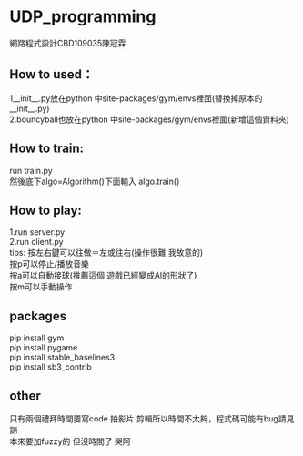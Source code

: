 # UDP_programming
網路程式設計CBD109035陳冠霖  

## How to used：
1__init__.py放在python 中site-packages/gym/envs裡面(替換掉原本的__init__.py)  
2.bouncyball也放在python 中site-packages/gym/envs裡面(新增這個資料夾)  

## How to train:
run train.py  
然後底下algo=Algorithm()下面輸入 
algo.train()  

## How to play:
1.run server.py  
2.run client.py  
tips:
按左右鍵可以往做＝左或往右(操作很難 我故意的)  
按p可以停止/播放音樂  
按a可以自動接球(推薦這個 遊戲已經變成AI的形狀了)  
按m可以手動操作  

## packages
pip install gym  
pip install pygame  
pip install stable_baselines3  
pip install sb3_contrib  

## other
只有兩個禮拜時間要寫code 拍影片 剪輯所以時間不太夠，程式碼可能有bug請見諒  
本來要加fuzzy的 但沒時間了 哭阿  
